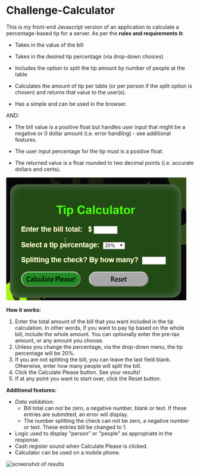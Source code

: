 <h1>Challenge-Calculator</h1>

This is my front-end Javascript version of an application to calculate a percentage-based tip for a server. As per the <strong>rules and requirements it:</strong>

* Takes in the value of the bill

* Takes in the desired tip percentage (via drop-down choices)

* Includes the option to split the tip amount by number of people at the table

* Calculates the amount of tip per table (or per person if the split option is chosen) and returns that value to the user(s).

* Has a simple and can be used in the browser. 

AND:
* The bill value is a positive float but handles user input that might be a negative or 0 dollar amount (i.e. error handling) - see additional features.

* The user input percentage for the tip must is a positive float.

* The returned value is a float rounded to two decimal points (i.e. accurate dollars and cents).

<img src="images/app.jpg" alt="screenshot of app">

<strong>How it works:</strong>
<ol>
<li>Enter the total amount of the bill that you want included in the tip calculation. In other words, if you want to pay tip based on the whole bill, include the whole amount. You can optionally enter the pre-tax amount, or any amount you choose. 

<li>Unless you change the percentage, via the drop-down menu, the tip percentage will be 20%.

<li>If you are not splitting the bill, you can leave the last field blank. Otherwise, enter how many people will split the bill. 

<li>Click the Calculate Please button. See your results!

<li>If at any point you want to start over, click the Reset button.
</ol>

<strong>Additional features:</strong>
<ul>
<li><em>Data validation:</em>
<ul>
<li>Bill total can not be zero, a negative number, blank or text. If these entries are submitted, an error will display. 
<li>The number splitting the check can not be zero, a negative number or text. These entries bill be changed to 1. 
</ul>
<li>Logic used to display "person" or "people" as appropriate in the response.
<li>Cash register sound when Calculate Please is clicked. 
<li>Calculator can be used on a mobile phone.
</ul>
 
<img src="appResults.jpg" alt="screenshot of results">
